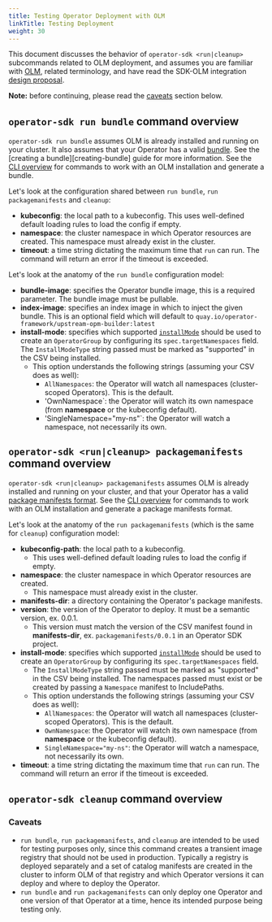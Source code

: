 ```yaml
---
title: Testing Operator Deployment with OLM
linkTitle: Testing Deployment
weight: 30
---
```


This document discusses the behavior of `operator-sdk <run|cleanup>` subcommands related to OLM deployment,
and assumes you are familiar with [OLM][olm], related terminology,
and have read the SDK-OLM integration [design proposal][sdk-olm-design].

**Note:** before continuing, please read the [caveats](#caveats) section below.

## `operator-sdk run bundle` command overview
`operator-sdk run bundle` assumes OLM is already installed and running on your
cluster. It also assumes that your Operator has a valid [bundle][bundle-format].
See the [creating a bundle][creating-bundle] guide for more information. See the
[CLI overview][doc-cli-overview] for commands to work with an OLM installation
and generate a bundle.

Let's look at the configuration shared between `run bundle`, `run
packagemanifests` and `cleanup`:

- **kubeconfig**: the local path to a kubeconfig. This uses well-defined default
  loading rules to load the config if empty.
- **namespace**: the cluster namespace in which Operator resources are created.
  This namespace must already exist in the cluster.
- **timeout**: a time string dictating the maximum time that `run` can run. The
  command will return an error if the timeout is exceeded.

Let's look at the anatomy of the `run bundle` configuration model:

- **bundle-image**: specifies the Operator bundle image, this is a
  required parameter. The bundle image must be pullable.
- **index-image**: specifies an index image in which to inject the given bundle.
  This is an optional field which will default to
  `quay.io/operator-framework/upstream-opm-builder:latest`
- **install-mode**: specifies which supported [`installMode`][csv-install-modes]
  should be used to create an `OperatorGroup` by configuring its
  `spec.targetNamespaces` field. The `InstallModeType` string passed must be
  marked as "supported" in the CSV being installed.
  - This option understands the following strings (assuming your CSV does as
    well):
    - `AllNamespaces`: the Operator will watch all namespaces (cluster-scoped
      Operators). This is the default.
    - 'OwnNamespace`: the Operator will watch its own namespace (from
      **namespace** or the kubeconfig default).
    - 'SingleNamespace="my-ns"`: the Operator will watch a namespace, not
      necessarily its own.

## `operator-sdk <run|cleanup> packagemanifests` command overview

`operator-sdk <run|cleanup> packagemanifests` assumes OLM is already installed and running on your cluster,
and that your Operator has a valid [package manifests format][package-manifests].
See the [CLI overview][doc-cli-overview] for commands to work with an OLM installation and generate a package manifests format.

Let's look at the anatomy of the `run packagemanifests` (which is the same for `cleanup`) configuration model:

- **kubeconfig-path**: the local path to a kubeconfig.
  - This uses well-defined default loading rules to load the config if empty.
- **namespace**: the cluster namespace in which Operator resources are created.
  - This namespace must already exist in the cluster.
- **manifests-dir**: a directory containing the Operator's package manifests.
- **version**: the version of the Operator to deploy. It must be a semantic version, ex. 0.0.1.
  - This version must match the version of the CSV manifest found in **manifests-dir**,
    ex. `packagemanifests/0.0.1` in an Operator SDK project.
- **install-mode**: specifies which supported [`installMode`][csv-install-modes] should be used to
  create an `OperatorGroup` by configuring its `spec.targetNamespaces` field.
  - The `InstallModeType` string passed must be marked as "supported" in the CSV being installed.
    The namespaces passed must exist or be created by passing a `Namespace` manifest to IncludePaths.
  - This option understands the following strings (assuming your CSV does as well):
      - `AllNamespaces`: the Operator will watch all namespaces (cluster-scoped Operators). This is the default.
      - `OwnNamespace`: the Operator will watch its own namespace (from **namespace** or the kubeconfig default).
      - `SingleNamespace="my-ns"`: the Operator will watch a namespace, not necessarily its own.
- **timeout**: a time string dictating the maximum time that `run` can run. The command will
  return an error if the timeout is exceeded.

## `operator-sdk cleanup` command overview

### Caveats

- `run bundle`, `run packagemanifests`, and `cleanup` are intended to be used for testing purposes only,
since this command creates a transient image registry that should not be used in production.
Typically a registry is deployed separately and a set of catalog manifests are created in the cluster
to inform OLM of that registry and which Operator versions it can deploy and where to deploy the Operator.
- `run bundle` and `run packagemanifests` can only deploy one Operator and one version of that Operator at a time,
hence its intended purpose being testing only.


[olm]:https://github.com/operator-framework/operator-lifecycle-manager/
[sdk-olm-design]:https://github.com/operator-framework/operator-sdk/blob/master/proposals/sdk-integration-with-olm.md
[doc-cli-overview]:/docs/olm-integration/cli-overview
[bundle-format]:https://github.com/operator-framework/operator-registry/tree/v1.15.3#manifest-format
[package-manifests]:https://github.com/operator-framework/operator-registry/tree/v1.5.3#manifest-format
[csv-install-modes]:https://github.com/operator-framework/operator-lifecycle-manager/blob/master/doc/design/building-your-csv.md#operator-metadata
[cli-olm-install]:/docs/cli/operator-sdk_olm_install
[cli-olm-status]:/docs/cli/operator-sdk_olm_status
[creating-bundles]:/docs/olm-integration/quickstart-bundle/#creating-a-bundle
